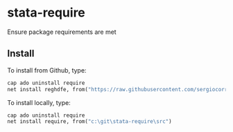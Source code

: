 # stata-require
Ensure package requirements are met


## Install


To install from Github, type:

```stata
cap ado uninstall require
net install reghdfe, from("https://raw.githubusercontent.com/sergiocorreia/require/master/src/")
```

To install locally, type:

```stata
cap ado uninstall require
net install require, from("c:\git\stata-require\src")
```
